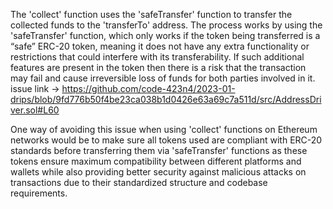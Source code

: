The 'collect' function uses the 'safeTransfer' function to transfer the collected funds to the 'transferTo' address. The process works by using the 'safeTransfer' function, which only works if the token being transferred is a “safe” ERC-20 token, meaning it does not have any extra functionality or restrictions that could interfere with its transferability. If such additional features are present in the token then there is a risk that the transaction may fail and cause irreversible loss of funds for both parties involved in it. 
issue link -> https://github.com/code-423n4/2023-01-drips/blob/9fd776b50f4be23ca038b1d0426e63a69c7a511d/src/AddressDriver.sol#L60

One way of avoiding this issue when using 'collect' functions on Ethereum networks  would be to make sure all tokens used are compliant with ERC-20 standards before transferring them via 'safeTransfer' functions as these tokens ensure maximum compatibility between different platforms and wallets while also providing better security against malicious attacks on transactions due to their standardized structure and codebase requirements. 